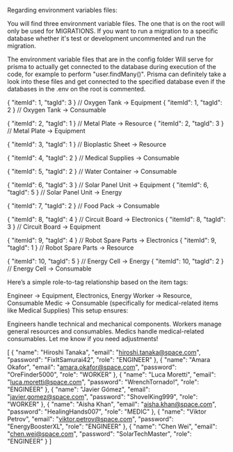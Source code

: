 Regarding environment variables files:

You will find three environment variable files.
The one that is on the root will only be used for MIGRATIONS.
If you want to run a migration to a specific database whether it's test or development uncommented and run the migration.

The environment variable files that are in the config folder Will serve for prisma to actually get connected to the database during execution of the code, for example to perform "user.findMany()".
Prisma can definitely take a look into these files and get connected to the specified database even if the databases in the .env on the root is commented.












{ "itemId": 1, "tagId": 3 }  // Oxygen Tank → Equipment
{ "itemId": 1, "tagId": 2 }  // Oxygen Tank → Consumable

{ "itemId": 2, "tagId": 1 }  // Metal Plate → Resource
{ "itemId": 2, "tagId": 3 }  // Metal Plate → Equipment

{ "itemId": 3, "tagId": 1 }  // Bioplastic Sheet → Resource

{ "itemId": 4, "tagId": 2 }  // Medical Supplies → Consumable

{ "itemId": 5, "tagId": 2 }  // Water Container → Consumable

{ "itemId": 6, "tagId": 3 }  // Solar Panel Unit → Equipment
{ "itemId": 6, "tagId": 5 }  // Solar Panel Unit → Energy

{ "itemId": 7, "tagId": 2 }  // Food Pack → Consumable

{ "itemId": 8, "tagId": 4 }  // Circuit Board → Electronics
{ "itemId": 8, "tagId": 3 }  // Circuit Board → Equipment

{ "itemId": 9, "tagId": 4 }  // Robot Spare Parts → Electronics
{ "itemId": 9, "tagId": 1 }  // Robot Spare Parts → Resource

{ "itemId": 10, "tagId": 5 }  // Energy Cell → Energy
{ "itemId": 10, "tagId": 2 }  // Energy Cell → Consumable






Here’s a simple role-to-tag relationship based on the item tags:

Engineer → Equipment, Electronics, Energy
Worker → Resource, Consumable
Medic → Consumable (specifically for medical-related items like Medical Supplies)
This setup ensures:

Engineers handle technical and mechanical components.
Workers manage general resources and consumables.
Medics handle medical-related consumables.
Let me know if you need adjustments!











[
  {
    "name": "Hiroshi Tanaka",
    "email": "hiroshi.tanaka@space.com",
    "password": "FixItSamurai42",
    "role": "ENGINEER"
  },
  {
    "name": "Amara Okafor",
    "email": "amara.okafor@space.com",
    "password": "OreFinder5000",
    "role": "WORKER"
  },
  {
    "name": "Luca Moretti",
    "email": "luca.moretti@space.com",
    "password": "WrenchTornado!",
    "role": "ENGINEER"
  },
  {
    "name": "Javier Gómez",
    "email": "javier.gomez@space.com",
    "password": "ShovelKing999",
    "role": "WORKER"
  },
  {
    "name": "Aisha Khan",
    "email": "aisha.khan@space.com",
    "password": "HealingHands007",
    "role": "MEDIC"
  },
  {
    "name": "Viktor Petrov",
    "email": "viktor.petrov@space.com",
    "password": "EnergyBoosterXL",
    "role": "ENGINEER"
  },
  {
    "name": "Chen Wei",
    "email": "chen.wei@space.com",
    "password": "SolarTechMaster",
    "role": "ENGINEER"
  }
]